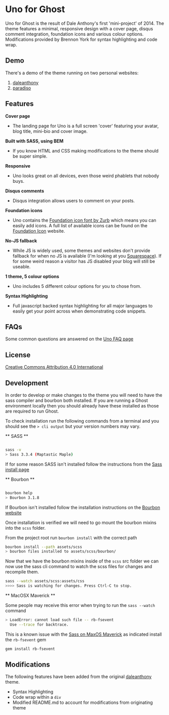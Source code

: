 # Uno for Ghost

Uno for Ghost is the result of Dale Anthony's first 'mini-project' of 2014. The theme features a minimal, responsive design with a cover page, disqus comment integration, foundation icons and various colour options. Modifications provided by Brennon York for syntax highlighting and code wrap.

## Demo
There's a demo of the theme running on two personal websites:

1. [daleanthony](http://daleanthony.com)
2. [paradiso](http://paradiso.cc)

## Features

**Cover page**

* The landing page for Uno is a full screen 'cover' featuring your avatar, blog title, mini-bio and cover image.

**Built with SASS, using BEM**

* If you know HTML and CSS making modifications to the theme should be super simple.

**Responsive**

* Uno looks great on all devices, even those weird phablets that nobody buys.

**Disqus comments**

* Disqus integration allows users to comment on your posts.

**Foundation icons**

* Uno contains the [Foundation icon font by Zurb](http://zurb.com/playground/foundation-icon-fonts-3) which means you can easily add icons. A full list of available icons can be found on the [Foundation Icon](http://zurb.com/playground/foundation-icon-fonts-3) website.

**No-JS fallback**

* While JS is widely used, some themes and websites don't provide fallback for when no JS is available (I'm looking at you [Squarespace](http://blog.squarespace.com/)). If for some weird reason a visitor has JS disabled your blog will still be useable.

**1 theme, 5 colour options**

* Uno includes 5 different colour options for you to chose from.

**Syntax Highlighting**

* Full javascript backed syntax highlighting for all major languages to easily get your point across when demonstrating code snippets.

## FAQs

Some common questions are answered on the [Uno FAQ page](http://daleanthony.com/uno-faq/)

## License

[Creative Commons Attribution 4.0 International](http://creativecommons.org/licenses/by/4.0/)

## Development

In order to develop or make changes to the theme you will need to have the sass compiler and bourbon both installed.  If you are running a Ghost environment locally then you should already have these installed as those are required to run Ghost.

To check installation run the following commands from a terminal and you should see the `> cli output` but your version numbers may vary.

** SASS **
```bash

sass -v
> Sass 3.3.4 (Maptastic Maple)
```
If for some reason SASS isn't installed follow the instructions from the [Sass install page](http://sass-lang.com/install)

** Bourbon **

```bash

bourbon help
> Bourbon 3.1.8
```
If Bourbon isn't installed follow the installation instructions on the [Bourbon website](http://bourbon.io)

Once installation is verified we will need to go mount the bourbon mixins into the `scss` folder.

From the project root run `bourbon install` with the correct path
```bash
bourbon install --path assets/scss
> bourbon files installed to assets/scss/bourbon/
```

Now that we have the bourbon mixins inside of the `scss` src folder we can now use the sass cli command to watch the scss files for changes and recompile them.

```bash
sass --watch assets/scss:assets/css
>>>> Sass is watching for changes. Press Ctrl-C to stop.
```

** MacOSX Maverick **

Some people may receive this error when trying to run the `sass --watch` command

```bash
> LoadError: cannot load such file -- rb-fsevent
  Use --trace for backtrace.
```

This is a known issue with the [Sass on MaxOS Maverick](http://stackoverflow.com/questions/22413834/getting-error-when-using-command-line-for-sass-to-watch-files) as indicated install the `rb-fsevent` gem

```bash
gem install rb-fsevent
```

## Modifications

The following features have been added from the original [daleanthony](http://daleanthony.com) theme.

* Syntax Highlighting
* Code wrap within a `div`
* Modified README.md to account for modifications from originating theme
